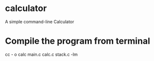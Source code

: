 # calculator
A simple command-line Calculator
# Compile the program from terminal
cc - o calc main.c calc.c stack.c -lm
